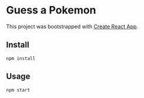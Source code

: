# Guess a Pokemon

This project was bootstrapped with [Create React App](https://github.com/facebook/create-react-app).

## Install


`npm install`


## Usage


`npm start`